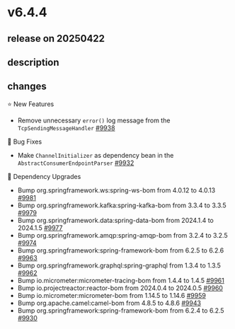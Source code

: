# v6.4.4

## release on 20250422

## description

## changes

⭐ New Features

* Remove unnecessary <code>error()</code> log message from the <code>TcpSendingMessageHandler</code> <a href="https://github.com/spring-projects/spring-integration/issues/9938" data-hovercard-type="issue" data-hovercard-url="/spring-projects/spring-integration/issues/9938/hovercard">#9938</a>

🐞 Bug Fixes

* Make <code>ChannelInitializer</code> as dependency bean in the <code>AbstractConsumerEndpointParser</code> <a href="https://github.com/spring-projects/spring-integration/issues/9932" data-hovercard-type="issue" data-hovercard-url="/spring-projects/spring-integration/issues/9932/hovercard">#9932</a>

🔨 Dependency Upgrades

* Bump org.springframework.ws:spring-ws-bom from 4.0.12 to 4.0.13 <a href="https://github.com/spring-projects/spring-integration/pull/9981" data-hovercard-type="pull_request" data-hovercard-url="/spring-projects/spring-integration/pull/9981/hovercard">#9981</a>
* Bump org.springframework.kafka:spring-kafka-bom from 3.3.4 to 3.3.5 <a href="https://github.com/spring-projects/spring-integration/pull/9979" data-hovercard-type="pull_request" data-hovercard-url="/spring-projects/spring-integration/pull/9979/hovercard">#9979</a>
* Bump org.springframework.data:spring-data-bom from 2024.1.4 to 2024.1.5 <a href="https://github.com/spring-projects/spring-integration/pull/9977" data-hovercard-type="pull_request" data-hovercard-url="/spring-projects/spring-integration/pull/9977/hovercard">#9977</a>
* Bump org.springframework.amqp:spring-amqp-bom from 3.2.4 to 3.2.5 <a href="https://github.com/spring-projects/spring-integration/pull/9974" data-hovercard-type="pull_request" data-hovercard-url="/spring-projects/spring-integration/pull/9974/hovercard">#9974</a>
* Bump org.springframework:spring-framework-bom from 6.2.5 to 6.2.6 <a href="https://github.com/spring-projects/spring-integration/pull/9963" data-hovercard-type="pull_request" data-hovercard-url="/spring-projects/spring-integration/pull/9963/hovercard">#9963</a>
* Bump org.springframework.graphql:spring-graphql from 1.3.4 to 1.3.5 <a href="https://github.com/spring-projects/spring-integration/pull/9962" data-hovercard-type="pull_request" data-hovercard-url="/spring-projects/spring-integration/pull/9962/hovercard">#9962</a>
* Bump io.micrometer:micrometer-tracing-bom from 1.4.4 to 1.4.5 <a href="https://github.com/spring-projects/spring-integration/pull/9961" data-hovercard-type="pull_request" data-hovercard-url="/spring-projects/spring-integration/pull/9961/hovercard">#9961</a>
* Bump io.projectreactor:reactor-bom from 2024.0.4 to 2024.0.5 <a href="https://github.com/spring-projects/spring-integration/pull/9960" data-hovercard-type="pull_request" data-hovercard-url="/spring-projects/spring-integration/pull/9960/hovercard">#9960</a>
* Bump io.micrometer:micrometer-bom from 1.14.5 to 1.14.6 <a href="https://github.com/spring-projects/spring-integration/pull/9959" data-hovercard-type="pull_request" data-hovercard-url="/spring-projects/spring-integration/pull/9959/hovercard">#9959</a>
* Bump org.apache.camel:camel-bom from 4.8.5 to 4.8.6 <a href="https://github.com/spring-projects/spring-integration/pull/9943" data-hovercard-type="pull_request" data-hovercard-url="/spring-projects/spring-integration/pull/9943/hovercard">#9943</a>
* Bump org.springframework:spring-framework-bom from 6.2.4 to 6.2.5 <a href="https://github.com/spring-projects/spring-integration/pull/9930" data-hovercard-type="pull_request" data-hovercard-url="/spring-projects/spring-integration/pull/9930/hovercard">#9930</a>

